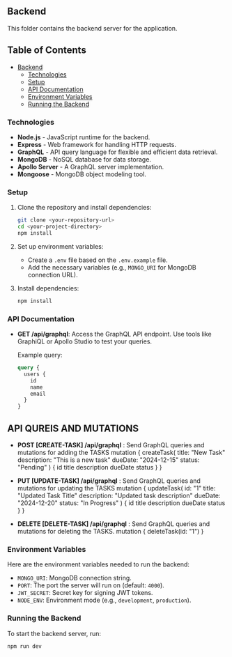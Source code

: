 ## Backend

This folder contains the backend server for the application.

## Table of Contents

- [Backend](#backend)
  - [Technologies](#technologies)
  - [Setup](#setup)
  - [API Documentation](#api-documentation)
  - [Environment Variables](#environment-variables)
  - [Running the Backend](#running-the-backend)

### Technologies

- **Node.js** - JavaScript runtime for the backend.
- **Express** - Web framework for handling HTTP requests.
- **GraphQL** - API query language for flexible and efficient data retrieval.
- **MongoDB** - NoSQL database for data storage.
- **Apollo Server** - A GraphQL server implementation.
- **Mongoose** - MongoDB object modeling tool.

### Setup

1. Clone the repository and install dependencies:

   ```bash
   git clone <your-repository-url>
   cd <your-project-directory>
   npm install
   ```

2. Set up environment variables:

   - Create a `.env` file based on the `.env.example` file.
   - Add the necessary variables (e.g., `MONGO_URI` for MongoDB connection URL).

3. Install dependencies:
   ```bash
   npm install
   ```

### API Documentation

- **GET /api/graphql**: Access the GraphQL API endpoint. Use tools like GraphiQL or Apollo Studio to test your queries.

  Example query:

  ```graphql
  query {
    users {
      id
      name
      email
    }
  }
  ``` 
## API QUREIS AND MUTATIONS

<!-- GRAPHQL API's -->
- **POST [CREATE-TASK] /api/graphql** : Send GraphQL queries and mutations for adding the TASKS
  mutation {
  createTask(
    title: "New Task"
    description: "This is a new task"
    dueDate: "2024-12-15"
    status: "Pending"
  ) {
    id
    title
    description
    dueDate
    status
  }
}

- **PUT [UPDATE-TASK] /api/graphql** : Send GraphQL queries and mutations for updating the TASKS
  mutation {
  updateTask(
    id: "1"
    title: "Updated Task Title"
    description: "Updated task description"
    dueDate: "2024-12-20"
    status: "In Progress"
  ) {
    id
    title
    description
    dueDate
    status
  }
}

- **DELETE [DELETE-TASK] /api/graphql** : Send GraphQL queries and mutations for deleting the TASKS.
mutation {
  deleteTask(id: "1") 
}

### Environment Variables

Here are the environment variables needed to run the backend:

- `MONGO_URI`: MongoDB connection string.
- `PORT`: The port the server will run on (default: `4000`).
- `JWT_SECRET`: Secret key for signing JWT tokens.
- `NODE_ENV`: Environment mode (e.g., `development`, `production`).

### Running the Backend

To start the backend server, run:

```bash
npm run dev
```
